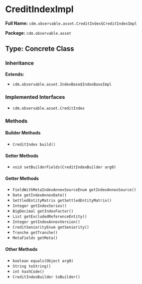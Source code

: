 # CreditIndexImpl

**Full Name:** `cdm.observable.asset.CreditIndex$CreditIndexImpl`

**Package:** `cdm.observable.asset`

## Type: Concrete Class

### Inheritance

**Extends:**
- `cdm.observable.asset.IndexBase$IndexBaseImpl`

### Implemented Interfaces

- `cdm.observable.asset.CreditIndex`

### Methods

#### Builder Methods

- `CreditIndex build()`

#### Setter Methods

- `void setBuilderFields(CreditIndexBuilder arg0)`

#### Getter Methods

- `FieldWithMetaIndexAnnexSourceEnum getIndexAnnexSource()`
- `Date getIndexAnnexDate()`
- `SettledEntityMatrix getSettledEntityMatrix()`
- `Integer getIndexSeries()`
- `BigDecimal getIndexFactor()`
- `List getExcludedReferenceEntity()`
- `Integer getIndexAnnexVersion()`
- `CreditSeniorityEnum getSeniority()`
- `Tranche getTranche()`
- `MetaFields getMeta()`

#### Other Methods

- `boolean equals(Object arg0)`
- `String toString()`
- `int hashCode()`
- `CreditIndexBuilder toBuilder()`


